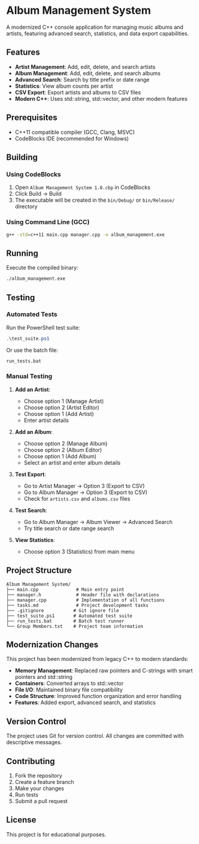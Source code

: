 # Album Management System

A modernized C++ console application for managing music albums and artists, featuring advanced search, statistics, and data export capabilities.

## Features

- **Artist Management**: Add, edit, delete, and search artists
- **Album Management**: Add, edit, delete, and search albums
- **Advanced Search**: Search by title prefix or date range
- **Statistics**: View album counts per artist
- **CSV Export**: Export artists and albums to CSV files
- **Modern C++**: Uses std::string, std::vector, and other modern features

## Prerequisites

- C++11 compatible compiler (GCC, Clang, MSVC)
- CodeBlocks IDE (recommended for Windows)

## Building

### Using CodeBlocks
1. Open `Album Management System 1.0.cbp` in CodeBlocks
2. Click Build → Build
3. The executable will be created in the `bin/Debug/` or `bin/Release/` directory

### Using Command Line (GCC)
```bash
g++ -std=c++11 main.cpp manager.cpp -o album_management.exe
```

## Running

Execute the compiled binary:
```bash
./album_management.exe
```

## Testing

### Automated Tests
Run the PowerShell test suite:
```powershell
.\test_suite.ps1
```

Or use the batch file:
```cmd
run_tests.bat
```

### Manual Testing
1. **Add an Artist**:
   - Choose option 1 (Manage Artist)
   - Choose option 2 (Artist Editor)
   - Choose option 1 (Add Artist)
   - Enter artist details

2. **Add an Album**:
   - Choose option 2 (Manage Album)
   - Choose option 2 (Album Editor)
   - Choose option 1 (Add Album)
   - Select an artist and enter album details

3. **Test Export**:
   - Go to Artist Manager → Option 3 (Export to CSV)
   - Go to Album Manager → Option 3 (Export to CSV)
   - Check for `artists.csv` and `albums.csv` files

4. **Test Search**:
   - Go to Album Manager → Album Viewer → Advanced Search
   - Try title search or date range search

5. **View Statistics**:
   - Choose option 3 (Statistics) from main menu

## Project Structure

```
Album Management System/
├── main.cpp              # Main entry point
├── manager.h             # Header file with declarations
├── manager.cpp           # Implementation of all functions
├── tasks.md              # Project development tasks
├── .gitignore           # Git ignore file
├── test_suite.ps1       # Automated test suite
├── run_tests.bat        # Batch test runner
└── Group Members.txt    # Project team information
```

## Modernization Changes

This project has been modernized from legacy C++ to modern standards:

- **Memory Management**: Replaced raw pointers and C-strings with smart pointers and std::string
- **Containers**: Converted arrays to std::vector
- **File I/O**: Maintained binary file compatibility
- **Code Structure**: Improved function organization and error handling
- **Features**: Added export, advanced search, and statistics

## Version Control

The project uses Git for version control. All changes are committed with descriptive messages.

## Contributing

1. Fork the repository
2. Create a feature branch
3. Make your changes
4. Run tests
5. Submit a pull request

## License

This project is for educational purposes.